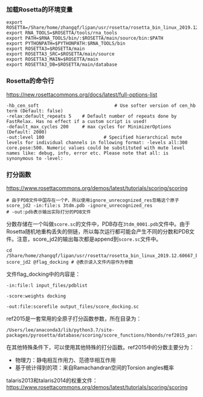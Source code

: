 ### 加载Rosetta的环境变量

```shell
export ROSETTA=/Share/home/zhangqf/lipan/usr/rosetta/rosetta_bin_linux_2019.12.60667_bundle
export RNA_TOOLS=$ROSETTA/tools/rna_tools
export PATH=$RNA_TOOLS/bin/:$ROSETTA/main/source/bin:$PATH
export PYTHONPATH=$PYTHONPATH:$RNA_TOOLS/bin
export ROSETTA3=$ROSETTA/main
export ROSETTA3_SRC=$ROSETTA/main/source
export ROSETTA3_MAIN=$ROSETTA/main
export ROSETTA3_DB=$ROSETTA/main/database
```

### Rosetta的命令行

https://new.rosettacommons.org/docs/latest/full-options-list

```
-hb_cen_soft 							# Use softer version of cen_hb term (Default: false)
-relax:default_repeats 5 	# Default number of repeats done by FastRelax. Has no effect if a custom script is used!
-default_max_cycles 200 	# max cycles for MinimizerOptions (Default: 2000)
-out:level 100 						# Specified hierarchical mute levels for individual channels in following format: -levels all:300 core.pose:500. Numeric values could be substituted with mute level names like: debug, info, error etc. Please note that all: is synonymous to -level:
```

### 打分函数

https://www.rosettacommons.org/demos/latest/tutorials/scoring/scoring

```shell
# 由于PDB文件中国存在一个P，所以使用ignore_unrecognized_res忽略这个原子
score_jd2 -in:file:s 3tdm.pdb -ignore_unrecognized_res
# -out:pdb表示输出实际打分的PDB文件
```

分数存储在一个叫做`score.sc`的文件中，PDB存在`3tdm_0001.pdb`文件中。由于Rosetta随机地重构丢失的侧链，所以每次运行都可能会产生不同的分数和PDB文件。注意，score_jd2的输出每次都是append到`score.sc`文件中。

```shell
cd /Share/home/zhangqf/lipan/usr/rosetta/rosetta_bin_linux_2019.12.60667_bundle/demos/tutorials/scoring
score_jd2 @flag_docking # @表示读入文件内容作为参数
```

文件flag_docking中的内容是：

```
-in:file:l input_files/pdblist

-score:weights docking

-out:file:scorefile output_files/score_docking.sc
```

ref2015是一套常用的全原子打分函数参数，所在目录为：

```
/Users/lee/anaconda3/lib/python3.7/site-packages/pyrosetta/database/scoring/score_functions/hbonds/ref2015_params
```

在其他特殊条件下，可以使用其他特殊的打分函数。ref2015中的分数主要分为：
* 物理力：静电相互作用力、范德华相互作用
* 基于统计得到的项：来自Ramachandran空间的Torsion angles概率

talaris2013和talaris2014的权重文件：
https://www.rosettacommons.org/demos/latest/tutorials/scoring/scoring

